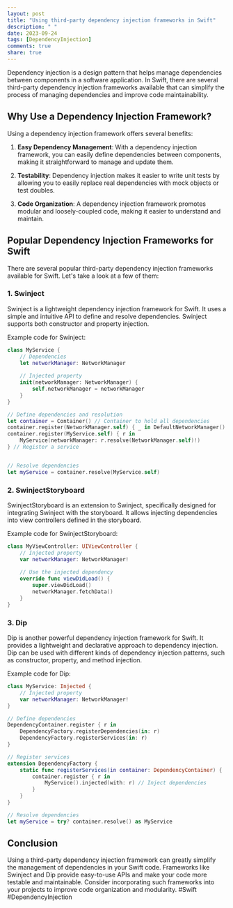 ```yaml
---
layout: post
title: "Using third-party dependency injection frameworks in Swift"
description: " "
date: 2023-09-24
tags: [DependencyInjection]
comments: true
share: true
---
```


Dependency injection is a design pattern that helps manage dependencies between components in a software application. In Swift, there are several third-party dependency injection frameworks available that can simplify the process of managing dependencies and improve code maintainability.

## Why Use a Dependency Injection Framework?

Using a dependency injection framework offers several benefits:

1. **Easy Dependency Management**: With a dependency injection framework, you can easily define dependencies between components, making it straightforward to manage and update them.

2. **Testability**: Dependency injection makes it easier to write unit tests by allowing you to easily replace real dependencies with mock objects or test doubles.

3. **Code Organization**: A dependency injection framework promotes modular and loosely-coupled code, making it easier to understand and maintain.

## Popular Dependency Injection Frameworks for Swift

There are several popular third-party dependency injection frameworks available for Swift. Let's take a look at a few of them:

### **1. Swinject**

Swinject is a lightweight dependency injection framework for Swift. It uses a simple and intuitive API to define and resolve dependencies. Swinject supports both constructor and property injection.

Example code for Swinject:

```swift
class MyService {
    // Dependencies
    let networkManager: NetworkManager
    
    // Injected property
    init(networkManager: NetworkManager) {
        self.networkManager = networkManager
    }
}

// Define dependencies and resolution
let container = Container() // Container to hold all dependencies
container.register(NetworkManager.self) { _ in DefaultNetworkManager() } // Register a dependency
container.register(MyService.self) { r in
    MyService(networkManager: r.resolve(NetworkManager.self)!)
} // Register a service


// Resolve dependencies
let myService = container.resolve(MyService.self)
```

### **2. SwinjectStoryboard**

SwinjectStoryboard is an extension to Swinject, specifically designed for integrating Swinject with the storyboard. It allows injecting dependencies into view controllers defined in the storyboard.

Example code for SwinjectStoryboard:

```swift
class MyViewController: UIViewController {
    // Injected property
    var networkManager: NetworkManager!
    
    // Use the injected dependency
    override func viewDidLoad() {
        super.viewDidLoad()
        networkManager.fetchData()
    }
}
```

### **3. Dip**

Dip is another powerful dependency injection framework for Swift. It provides a lightweight and declarative approach to dependency injection. Dip can be used with different kinds of dependency injection patterns, such as constructor, property, and method injection.

Example code for Dip:

```swift
class MyService: Injected {
    // Injected property
    var networkManager: NetworkManager!
}

// Define dependencies
DependencyContainer.register { r in
    DependencyFactory.registerDependencies(in: r)
    DependencyFactory.registerServices(in: r)
}

// Register services
extension DependencyFactory {
    static func registerServices(in container: DependencyContainer) {
        container.register { r in
            MyService().injected(with: r) // Inject dependencies
        }
    }
}

// Resolve dependencies
let myService = try? container.resolve() as MyService
```

## Conclusion

Using a third-party dependency injection framework can greatly simplify the management of dependencies in your Swift code. Frameworks like Swinject and Dip provide easy-to-use APIs and make your code more testable and maintainable. Consider incorporating such frameworks into your projects to improve code organization and modularity. #Swift #DependencyInjection